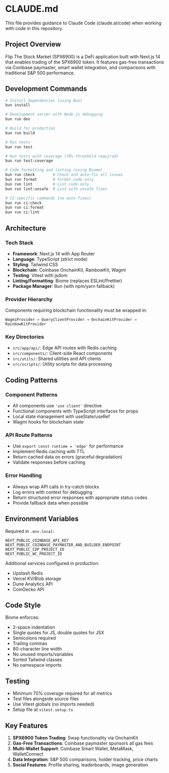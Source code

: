 # CLAUDE.md

This file provides guidance to Claude Code (claude.ai/code) when working with code in this repository.

## Project Overview

Flip The Stock Market (SPX6900) is a DeFi application built with Next.js 14 that enables trading of the SPX6900 token. It features gas-free transactions via Coinbase paymaster, smart wallet integration, and comparisons with traditional S&P 500 performance.

## Development Commands

```bash
# Install dependencies (using Bun)
bun install

# Development server with Node.js debugging
bun run dev

# Build for production
bun run build

# Run tests
bun run test

# Run tests with coverage (70% threshold required)
bun run test:coverage

# Code formatting and linting (using Biome)
bun run check        # Check and auto-fix all issues
bun run format       # Format code only
bun run lint         # Lint code only
bun run lint:unsafe  # Lint with unsafe fixes

# CI-specific commands (no auto-fixes)
bun run ci:check
bun run ci:format
bun run ci:lint
```

## Architecture

### Tech Stack
- **Framework**: Next.js 14 with App Router
- **Language**: TypeScript (strict mode)
- **Styling**: Tailwind CSS
- **Blockchain**: Coinbase OnchainKit, RainbowKit, Wagmi
- **Testing**: Vitest with jsdom
- **Linting/Formatting**: Biome (replaces ESLint/Prettier)
- **Package Manager**: Bun (with npm/yarn fallback)

### Provider Hierarchy
Components requiring blockchain functionality must be wrapped in:
```
WagmiProvider → QueryClientProvider → OnchainKitProvider → RainbowKitProvider
```

### Key Directories
- `src/app/api/`: Edge API routes with Redis caching
- `src/components/`: Client-side React components
- `src/utils/`: Shared utilities and API clients
- `src/scripts/`: Utility scripts for data processing

## Coding Patterns

### Component Patterns
- All components use `'use client'` directive
- Functional components with TypeScript interfaces for props
- Local state management with useState/useRef
- Wagmi hooks for blockchain state

### API Route Patterns
- Use `export const runtime = 'edge'` for performance
- Implement Redis caching with TTL
- Return cached data on errors (graceful degradation)
- Validate responses before caching

### Error Handling
- Always wrap API calls in try-catch blocks
- Log errors with context for debugging
- Return structured error responses with appropriate status codes
- Provide fallback data when possible

## Environment Variables

Required in `.env.local`:
```
NEXT_PUBLIC_COINBASE_API_KEY
NEXT_PUBLIC_COINBASE_PAYMASTER_AND_BUILDER_ENDPOINT
NEXT_PUBLIC_CDP_PROJECT_ID
NEXT_PUBLIC_WC_PROJECT_ID
```

Additional services configured in production:
- Upstash Redis
- Vercel KV/Blob storage
- Dune Analytics API
- CoinGecko API

## Code Style

Biome enforces:
- 2-space indentation
- Single quotes for JS, double quotes for JSX
- Semicolons required
- Trailing commas
- 80-character line width
- No unused imports/variables
- Sorted Tailwind classes
- No namespace imports

## Testing

- Minimum 70% coverage required for all metrics
- Test files alongside source files
- Use Vitest globals (no imports needed)
- Setup file at `vitest.setup.ts`

## Key Features

1. **SPX6900 Token Trading**: Swap functionality via OnchainKit
2. **Gas-Free Transactions**: Coinbase paymaster sponsors all gas fees
3. **Multi-Wallet Support**: Coinbase Smart Wallet, MetaMask, WalletConnect
4. **Data Integration**: S&P 500 comparisons, holder tracking, price charts
5. **Social Features**: Profile sharing, leaderboards, image generation